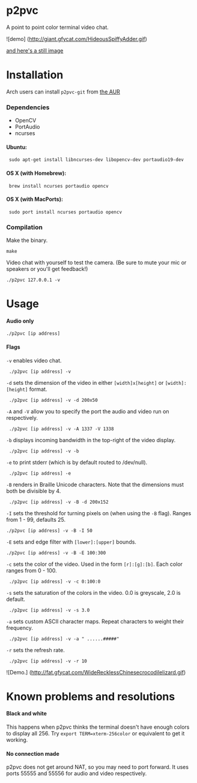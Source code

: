 # p2pvc
A point to point color terminal video chat.

![demo]
(http://giant.gfycat.com/HideousSpiffyAdder.gif)

[and here's a still image](http://i.imgur.com/ziRPCWE.png)

# Installation

Arch users can install `p2pvc-git` from [the AUR](https://aur.archlinux.org/packages/p2pvc-git/)

### Dependencies

* OpenCV
* PortAudio
* ncurses

#### Ubuntu:

     sudo apt-get install libncurses-dev libopencv-dev portaudio19-dev

#### OS X (with Homebrew):

     brew install ncurses portaudio opencv

#### OS X (with MacPorts):

     sudo port install ncurses portaudio opencv

### Compilation
Make the binary.

    make

Video chat with yourself to test the camera. (Be sure to mute your mic or speakers or you'll get feedback!)

    ./p2pvc 127.0.0.1 -v

# Usage

#### Audio only

    ./p2pvc [ip address]

#### Flags

`-v` enables video chat.

     ./p2pvc [ip address] -v

`-d` sets the dimension of the video in either `[width]x[height]` or `[width]:[height]` format.

     ./p2pvc [ip address] -v -d 200x50

`-A` and `-V` allow you to specify the port the audio and video run on respectively.

     ./p2pvc [ip address] -v -A 1337 -V 1338

`-b` displays incoming bandwidth in the top-right of the video display.
 
     ./p2pvc [ip address] -v -b

`-e` to print stderr (which is by default routed to /dev/null).

     ./p2pvc [ip address] -e
     
`-B` renders in Braille Unicode characters.  Note that the dimensions must both be divisible by 4. 

     ./p2pvc [ip address] -v -B -d 200x152

`-I` sets the threshold for turning pixels on (when using the `-B` flag).  Ranges from 1 - 99, defaults 25.

    ./p2pvc [ip address] -v -B -I 50

`-E` sets and edge filter with `[lower]:[upper]` bounds.

    ./p2pvc [ip address] -v -B -E 100:300

`-c` sets the color of the video.  Used in the form `[r]:[g]:[b]`.  Each color ranges from 0 - 100.

     ./p2pvc [ip address] -v -c 0:100:0

`-s` sets the saturation of the colors in the video.  0.0 is greyscale, 2.0 is default.

     ./p2pvc [ip address] -v -s 3.0
     
`-a` sets custom ASCII character maps.  Repeat characters to weight their frequency.

     ./p2pvc [ip address] -v -a " ......#####"
     
`-r` sets the refresh rate.

     ./p2pvc [ip address] -v -r 10
     
![Demo.]
(http://fat.gfycat.com/WideRecklessChinesecrocodilelizard.gif)
# Known problems and resolutions

#### Black and white

This happens when p2pvc thinks the terminal doesn't have enough colors to display all 256.  Try `export TERM=xterm-256color` or equivalent to get it working.

#### No connection made

p2pvc does not get around NAT, so you may need to port forward.  It uses ports 55555 and 55556 for audio and video respectively.
